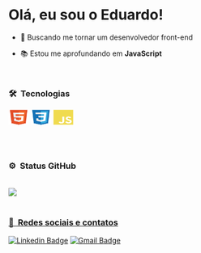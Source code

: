 <h1 align="left">Olá, eu sou o Eduardo!</h1>

- 🚀 Buscando me tornar um desenvolvedor front-end

- 📚 Estou me aprofundando em **JavaScript**

<br>

### 🛠 &nbsp;Tecnologias

<div style="display: inline_block">
  <img align="center" alt="HTML" height="30" width="40" src="https://raw.githubusercontent.com/devicons/devicon/master/icons/html5/html5-original.svg">
  <img align="center" alt="CSS" height="30" width="40" src="https://raw.githubusercontent.com/devicons/devicon/master/icons/css3/css3-original.svg">
  <img align="center" alt="JS" height="30" width="40" src="https://raw.githubusercontent.com/devicons/devicon/master/icons/javascript/javascript-plain.svg">
</div>

<br><br>

### ⚙️ &nbsp;Status GitHub
<br>

<div align="left">
  <a href="https://github.com/edusmpaio">
  <img height="180em" src="https://github-readme-stats.vercel.app/api?username=edusmpaio&show_icons=true&theme=dark&include_all_commits=true&count_private=true"/>
</div>

<br>

### 💬 &nbsp;Redes sociais e contatos
[![Linkedin Badge](https://img.shields.io/badge/-Linkedin-blue?style=flat-square&logo=Linkedin&logoColor=white&link=https://www.linkedin.com/in/edusmpaio/)](https://www.linkedin.com/in/edusmpaio/) 
[![Gmail Badge](https://img.shields.io/badge/-edumspaio1@gmail.com-c14438?style=flat-square&logo=Gmail&logoColor=white&link=mailto:edusmpaio1@gmail.com)](mailto:edusmpaio1@gmail.com)
